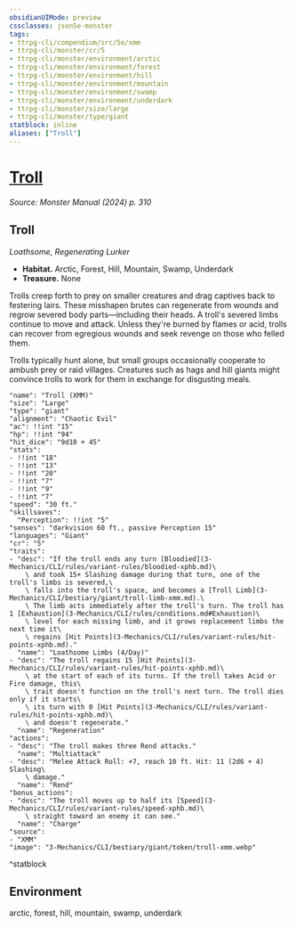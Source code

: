 ```yaml
---
obsidianUIMode: preview
cssclasses: json5e-monster
tags:
- ttrpg-cli/compendium/src/5e/xmm
- ttrpg-cli/monster/cr/5
- ttrpg-cli/monster/environment/arctic
- ttrpg-cli/monster/environment/forest
- ttrpg-cli/monster/environment/hill
- ttrpg-cli/monster/environment/mountain
- ttrpg-cli/monster/environment/swamp
- ttrpg-cli/monster/environment/underdark
- ttrpg-cli/monster/size/large
- ttrpg-cli/monster/type/giant
statblock: inline
aliases: ["Troll"]
---
```

# [Troll](3-Mechanics\CLI\bestiary\giant/troll-xmm.md)
*Source: Monster Manual (2024) p. 310*  

## Troll

*Loathsome, Regenerating Lurker*

- **Habitat.** Arctic, Forest, Hill, Mountain, Swamp, Underdark  
- **Treasure.** None  

Trolls creep forth to prey on smaller creatures and drag captives back to festering lairs. These misshapen brutes can regenerate from wounds and regrow severed body parts—including their heads. A troll's severed limbs continue to move and attack. Unless they're burned by flames or acid, trolls can recover from egregious wounds and seek revenge on those who felled them.

Trolls typically hunt alone, but small groups occasionally cooperate to ambush prey or raid villages. Creatures such as hags and hill giants might convince trolls to work for them in exchange for disgusting meals.

```statblock
"name": "Troll (XMM)"
"size": "Large"
"type": "giant"
"alignment": "Chaotic Evil"
"ac": !!int "15"
"hp": !!int "94"
"hit_dice": "9d10 + 45"
"stats":
- !!int "18"
- !!int "13"
- !!int "20"
- !!int "7"
- !!int "9"
- !!int "7"
"speed": "30 ft."
"skillsaves":
  "Perception": !!int "5"
"senses": "darkvision 60 ft., passive Perception 15"
"languages": "Giant"
"cr": "5"
"traits":
- "desc": "If the troll ends any turn [Bloodied](3-Mechanics/CLI/rules/variant-rules/bloodied-xphb.md)\
    \ and took 15+ Slashing damage during that turn, one of the troll's limbs is severed,\
    \ falls into the troll's space, and becomes a [Troll Limb](3-Mechanics/CLI/bestiary/giant/troll-limb-xmm.md).\
    \ The limb acts immediately after the troll's turn. The troll has 1 [Exhaustion](3-Mechanics/CLI/rules/conditions.md#Exhaustion)\
    \ level for each missing limb, and it grows replacement limbs the next time it\
    \ regains [Hit Points](3-Mechanics/CLI/rules/variant-rules/hit-points-xphb.md)."
  "name": "Loathsome Limbs (4/Day)"
- "desc": "The troll regains 15 [Hit Points](3-Mechanics/CLI/rules/variant-rules/hit-points-xphb.md)\
    \ at the start of each of its turns. If the troll takes Acid or Fire damage, this\
    \ trait doesn't function on the troll's next turn. The troll dies only if it starts\
    \ its turn with 0 [Hit Points](3-Mechanics/CLI/rules/variant-rules/hit-points-xphb.md)\
    \ and doesn't regenerate."
  "name": "Regeneration"
"actions":
- "desc": "The troll makes three Rend attacks."
  "name": "Multiattack"
- "desc": "Melee Attack Roll: +7, reach 10 ft. Hit: 11 (2d6 + 4) Slashing\
    \ damage."
  "name": "Rend"
"bonus_actions":
- "desc": "The troll moves up to half its [Speed](3-Mechanics/CLI/rules/variant-rules/speed-xphb.md)\
    \ straight toward an enemy it can see."
  "name": "Charge"
"source":
- "XMM"
"image": "3-Mechanics/CLI/bestiary/giant/token/troll-xmm.webp"
```
^statblock

## Environment

arctic, forest, hill, mountain, swamp, underdark